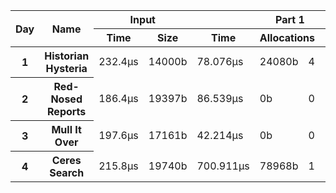 <table>
  <thread>
    <tr>
      <th rowspan="2">Day</th>
      <th rowspan="2">Name</th>
      <th colspan="2">Input</th>
      <th colspan="4">Part 1</th>
      <th colspan="4">Part 2</th>
    </tr>
    <tr>
      <th>Time</th>
      <th>Size</th>
      <th>Time</th>
      <th colspan="2">Allocations</th>
      <th>Result</th>
      <th>Time</th>
      <th colspan="2">Allocations</th>
      <th>Result</th>
    </tr>
  </thread>
  <tbody id="results">
<tr>
<th>1</th>
<th>Historian Hysteria</th>
<td>232.4µs</td>
<td>14000b</td>
<td>78.076µs</td>
<td>24080b</td><td>4</td>
<td>1223326</td>
<td>82.584µs</td>
<td>24080b</td><td>4</td>
<td>21070419</td>
</tr>
<tr>
<th>2</th>
<th>Red-Nosed Reports</th>
<td>186.4µs</td>
<td>19397b</td>
<td>86.539µs</td>
<td>0b</td><td>0</td>
<td>334</td>
<td>234.67µs</td>
<td>0b</td><td>0</td>
<td>400</td>
</tr>
<tr>
<th>3</th>
<th>Mull It Over</th>
<td>197.6µs</td>
<td>17161b</td>
<td>42.214µs</td>
<td>0b</td><td>0</td>
<td>165225049</td>
<td>67.776µs</td>
<td>152b</td><td>5</td>
<td>108830766</td>
</tr>
<tr>
<th>4</th>
<th>Ceres Search</th>
<td>215.8µs</td>
<td>19740b</td>
<td>700.911µs</td>
<td>78968b</td><td>1</td>
<td>2514</td>
<td>316.891µs</td>
<td>78968b</td><td>1</td>
<td>1888</td>
</tr>
</tbody>
</table>
